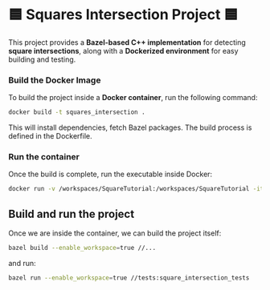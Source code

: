 # 🟦 Squares Intersection Project 🟦

This project provides a **Bazel-based C++ implementation** for detecting **square intersections**, along with a **Dockerized environment** for easy building and testing.

### **Build the Docker Image**
To build the project inside a **Docker container**, run the following command:
```sh
docker build -t squares_intersection .
```

This will install dependencies, fetch Bazel packages.
The build process is defined in the Dockerfile.

### **Run the container**

Once the build is complete, run the executable inside Docker:
```sh
docker run -v /workspaces/SquareTutorial:/workspaces/SquareTutorial -it --entrypoint /bin/bash squares_intersection
```

## **Build and run the project**

Once we are inside the container, we can build the project itself:
```sh
bazel build --enable_workspace=true //...
```

and run:

```sh
bazel run --enable_workspace=true //tests:square_intersection_tests 
```
